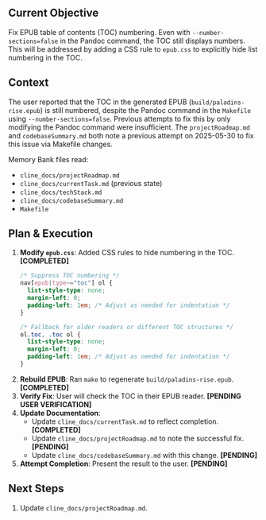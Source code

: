 ## Current Objective
Fix EPUB table of contents (TOC) numbering. Even with `--number-sections=false` in the Pandoc command, the TOC still displays numbers. This will be addressed by adding a CSS rule to `epub.css` to explicitly hide list numbering in the TOC.

## Context
The user reported that the TOC in the generated EPUB (`build/paladins-rise.epub`) is still numbered, despite the Pandoc command in the `Makefile` using `--number-sections=false`.
Previous attempts to fix this by only modifying the Pandoc command were insufficient.
The `projectRoadmap.md` and `codebaseSummary.md` both note a previous attempt on 2025-05-30 to fix this issue via Makefile changes.

Memory Bank files read:
- `cline_docs/projectRoadmap.md`
- `cline_docs/currentTask.md` (previous state)
- `cline_docs/techStack.md`
- `cline_docs/codebaseSummary.md`
- `Makefile`

## Plan & Execution
1.  **Modify `epub.css`**: Added CSS rules to hide numbering in the TOC. **[COMPLETED]**
    ```css
    /* Suppress TOC numbering */
    nav[epub|type~="toc"] ol {
      list-style-type: none;
      margin-left: 0;
      padding-left: 1em; /* Adjust as needed for indentation */
    }

    /* Fallback for older readers or different TOC structures */
    ol.toc, .toc ol {
      list-style-type: none;
      margin-left: 0;
      padding-left: 1em; /* Adjust as needed for indentation */
    }
    ```
2.  **Rebuild EPUB**: Ran `make` to regenerate `build/paladins-rise.epub`. **[COMPLETED]**
3.  **Verify Fix**: User will check the TOC in their EPUB reader. **[PENDING USER VERIFICATION]**
4.  **Update Documentation**:
    - Update `cline_docs/currentTask.md` to reflect completion. **[COMPLETED]**
    - Update `cline_docs/projectRoadmap.md` to note the successful fix. **[PENDING]**
    - Update `cline_docs/codebaseSummary.md` with this change. **[PENDING]**
5.  **Attempt Completion**: Present the result to the user. **[PENDING]**

## Next Steps
1. Update `cline_docs/projectRoadmap.md`.
